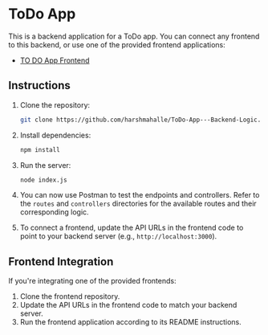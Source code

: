 
# ToDo App

This is a backend application for a ToDo app. You can connect any frontend to this backend, or use one of the provided frontend applications:

- [TO DO App Frontend](https://github.com/harshmahalle/To-Do-List-Using-HTML-CSS-and-JS-.git)

## Instructions

1. Clone the repository:
   ```bash
   git clone https://github.com/harshmahalle/ToDo-App---Backend-Logic.git
   ```

2. Install dependencies:
   ```bash
   npm install
   ```

3. Run the server:
   ```bash
   node index.js
   ```

4. You can now use Postman to test the endpoints and controllers. Refer to the `routes` and `controllers` directories for the available routes and their corresponding logic.

5. To connect a frontend, update the API URLs in the frontend code to point to your backend server (e.g., `http://localhost:3000`).

## Frontend Integration

If you're integrating one of the provided frontends:

1. Clone the frontend repository.
2. Update the API URLs in the frontend code to match your backend server.
3. Run the frontend application according to its README instructions.
